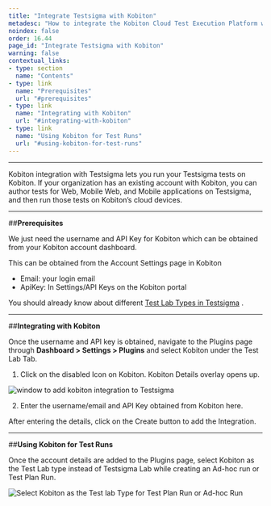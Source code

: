 ```yaml
---
title: "Integrate Testsigma with Kobiton"
metadesc: "How to integrate the Kobiton Cloud Test Execution Platform with Testsigma"
noindex: false
order: 16.44
page_id: "Integrate Testsigma with Kobiton"
warning: false
contextual_links:
- type: section
  name: "Contents"
- type: link
  name: "Prerequisites"
  url: "#prerequisites"
- type: link
  name: "Integrating with Kobiton"
  url: "#integrating-with-kobiton"
- type: link
  name: "Using Kobiton for Test Runs"
  url: "#using-kobiton-for-test-runs"
---
```


---

Kobiton integration with Testsigma lets you run your Testsigma tests on Kobiton.
If your organization has an existing account with Kobiton, you can author tests for Web, Mobile Web, and Mobile applications on Testsigma, and then run those tests on Kobiton’s cloud devices.

---
##**Prerequisites**

We just need the username and API Key for Kobiton which can be obtained from your Kobiton account dashboard.

This can be obtained from the Account Settings page in Kobiton
  * Email: your login email
  * ApiKey: In Settings/API Keys on the Kobiton portal

You should already know about different [Test Lab Types in Testsigma](https://testsigma.com/docs/test-management/test-plans/supported-test-lab-types/) .

---
##**Integrating with Kobiton**


Once the username and API key is obtained, navigate to the Plugins page through **Dashboard > Settings > Plugins** and select Kobiton under the Test Lab Tab.

  1. Click on the disabled Icon on Kobiton. Kobiton Details overlay opens up.

  ![window to add kobiton integration to Testsigma](https://docs.testsigma.com/images/kobiton/add-kobiton-integration.png)

  2. Enter the username/email and API Key obtained from Kobiton here.

After entering the details, click on the Create button to add the Integration.

---
##**Using Kobiton for Test Runs**

Once the account details are added to the Plugins page, select Kobiton as the Test Lab type instead of Testsigma Lab while creating an Ad-hoc run or Test Plan Run.

![Select Kobiton as the Test lab Type for Test Plan Run or Ad-hoc Run](https://docs.testsigma.com/images/kobiton/select-test-lab-kobiton.png)

